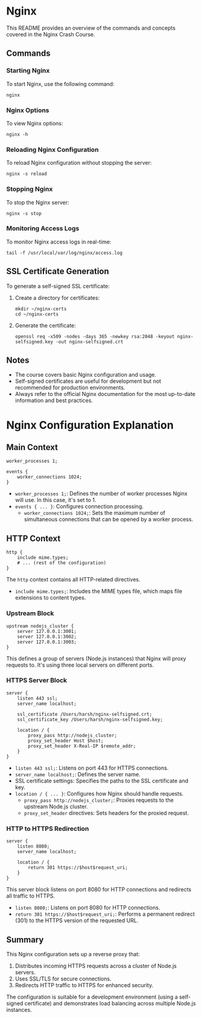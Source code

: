 # Nginx

This README provides an overview of the commands and concepts covered in the Nginx Crash Course.

## Commands

### Starting Nginx
To start Nginx, use the following command:
```
nginx
```

### Nginx Options
To view Nginx options:
```
nginx -h
```

### Reloading Nginx Configuration
To reload Nginx configuration without stopping the server:
```
nginx -s reload
```

### Stopping Nginx
To stop the Nginx server:
```
nginx -s stop
```

### Monitoring Access Logs
To monitor Nginx access logs in real-time:
```
tail -f /usr/local/var/log/nginx/access.log
```

## SSL Certificate Generation
To generate a self-signed SSL certificate:

1. Create a directory for certificates:
   ```
   mkdir ~/nginx-certs
   cd ~/nginx-certs
   ```

2. Generate the certificate:
   ```
   openssl req -x509 -nodes -days 365 -newkey rsa:2048 -keyout nginx-selfsigned.key -out nginx-selfsigned.crt
   ```

##  Notes

- The course covers basic Nginx configuration and usage.
- Self-signed certificates are useful for development but not recommended for production environments.
- Always refer to the official Nginx documentation for the most up-to-date information and best practices.

# Nginx Configuration Explanation

## Main Context

```nginx
worker_processes 1;

events {
    worker_connections 1024;
}
```

- `worker_processes 1;`: Defines the number of worker processes Nginx will use. In this case, it's set to 1.
- `events { ... }`: Configures connection processing.
  - `worker_connections 1024;`: Sets the maximum number of simultaneous connections that can be opened by a worker process.

## HTTP Context

```nginx
http {
    include mime.types;
    # ... (rest of the configuration)
}
```

The `http` context contains all HTTP-related directives.

- `include mime.types;`: Includes the MIME types file, which maps file extensions to content types.

### Upstream Block

```nginx
upstream nodejs_cluster {
    server 127.0.0.1:3001;
    server 127.0.0.1:3002;
    server 127.0.0.1:3003;
}
```

This defines a group of servers (Node.js instances) that Nginx will proxy requests to. It's using three local servers on different ports.

### HTTPS Server Block

```nginx
server {
    listen 443 ssl;
    server_name localhost;

    ssl_certificate /Users/harsh/nginx-selfsigned.crt;
    ssl_certificate_key /Users/harsh/nginx-selfsigned.key;

    location / {
        proxy_pass http://nodejs_cluster;
        proxy_set_header Host $host;
        proxy_set_header X-Real-IP $remote_addr;
    }
}
```

- `listen 443 ssl;`: Listens on port 443 for HTTPS connections.
- `server_name localhost;`: Defines the server name.
- SSL certificate settings: Specifies the paths to the SSL certificate and key.
- `location / { ... }`: Configures how Nginx should handle requests.
  - `proxy_pass http://nodejs_cluster;`: Proxies requests to the upstream Node.js cluster.
  - `proxy_set_header` directives: Sets headers for the proxied request.

### HTTP to HTTPS Redirection

```nginx
server {
    listen 8080;
    server_name localhost;

    location / {
        return 301 https://$host$request_uri;
    }
}
```

This server block listens on port 8080 for HTTP connections and redirects all traffic to HTTPS.

- `listen 8080;`: Listens on port 8080 for HTTP connections.
- `return 301 https://$host$request_uri;`: Performs a permanent redirect (301) to the HTTPS version of the requested URL.

## Summary

This Nginx configuration sets up a reverse proxy that:
1. Distributes incoming HTTPS requests across a cluster of Node.js servers.
2. Uses SSL/TLS for secure connections.
3. Redirects HTTP traffic to HTTPS for enhanced security.

The configuration is suitable for a development environment (using a self-signed certificate) and demonstrates load balancing across multiple Node.js instances.
